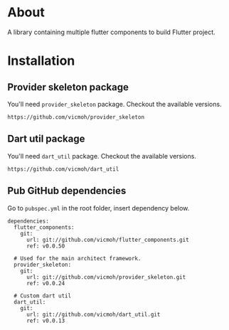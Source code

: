 # About

A library containing multiple flutter components to build
Flutter project.

# Installation

## Provider skeleton package

You'll need `provider_skeleton` package.
Checkout the available versions.

```
https://github.com/vicmoh/provider_skeleton
```

## Dart util package

You'll need `dart_util` package.
Checkout the available versions.

```
https://github.com/vicmoh/dart_util
```

## Pub GitHub dependencies

Go to `pubspec.yml` in the root folder, insert dependency below.

```
dependencies:
  flutter_components:
    git:
      url: git://github.com/vicmoh/flutter_components.git
      ref: v0.0.50

  # Used for the main architect framework.
  provider_skeleton:
    git:
      url: git://github.com/vicmoh/provider_skeleton.git
      ref: v0.0.24

  # Custom dart util
  dart_util:
    git:
      url: git://github.com/vicmoh/dart_util.git
      ref: v0.0.13
```
